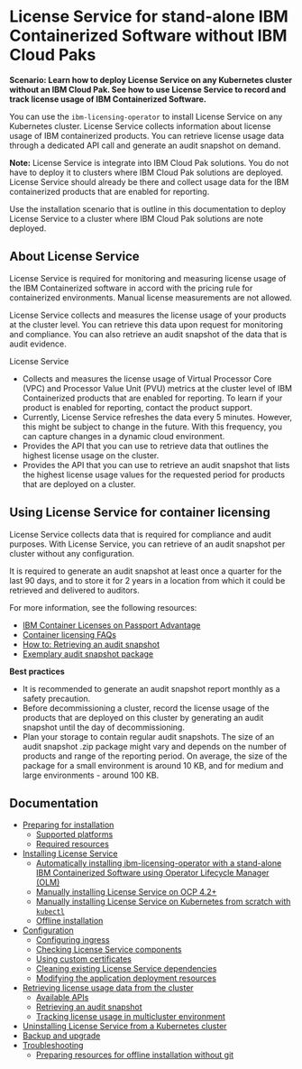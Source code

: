 
# License Service for stand-alone IBM Containerized Software without IBM Cloud Paks

<b>Scenario: Learn how to deploy License Service on any Kubernetes cluster without an IBM Cloud Pak. See how to use License Service to record and track license usage of IBM Containerized Software.</b>

You can use the `ibm-licensing-operator` to install License Service on any Kubernetes cluster. License Service collects information about license usage of IBM containerized products. You can retrieve license usage data through a dedicated API call and generate an audit snapshot on demand.

**Note:** License Service is integrate into IBM Cloud Pak solutions. You do not have to deploy it to clusters where IBM Cloud Pak solutions are deployed. License Service should already be there and collect usage data for the IBM containerized products that are enabled for reporting.

Use the installation scenario that is outline in this documentation to deploy License Service to a cluster where IBM Cloud Pak solutions are note deployed.

## About License Service

License Service is required for monitoring and measuring license usage of the IBM Containerized software in accord with the pricing rule for containerized environments. Manual license measurements are not allowed.

License Service collects and measures the license usage of your products at the cluster level. You can retrieve this data upon request for monitoring and compliance. You can also retrieve an audit snapshot of the data that is audit evidence.

License Service

- Collects and measures the license usage of Virtual Processor Core (VPC) and Processor Value Unit (PVU) metrics at the cluster level of IBM Containerized products that are enabled for reporting. To learn if your product is enabled for reporting, contact the product support.
- Currently, License Service refreshes the data every 5 minutes. However, this might be subject to change in the future. With this frequency, you can capture changes in a dynamic cloud environment.
- Provides the API that you can use to retrieve data that outlines the highest license usage on the cluster.
- Provides the API that you can use to retrieve an audit snapshot that lists the highest license usage values for the requested period for products that are deployed on a cluster.

## Using License Service for container licensing

License Service collects data that is required for compliance and audit purposes. With License Service, you can retrieve of an audit snapshot per cluster without any configuration.

It is required to generate an audit snapshot at least once a quarter for the last 90 days, and to store it for 2 years in a location from which it could be retrieved and delivered to auditors.

For more information, see the following resources: 

- [IBM Container Licenses on Passport Advantage](https://www.ibm.com/software/passportadvantage/containerlicenses.html)
- [Container licensing FAQs](https://www.ibm.com/software/passportadvantage/containerfaqov.html)
- [How to: Retrieving an audit snapshot](https://www.ibm.com/support/knowledgecenter/SSHKN6/license-service/1.x.x/APIs.html#auditSnapshot)
- [Exemplary audit snapshot package](?)

<b>Best practices</b>

- It is recommended to generate an audit snapshot report monthly as a safety precaution.
- Before decommissioning a cluster, record the license usage of the products that are deployed on this cluster by generating an audit snapshot until the day of decommissioning.
- Plan your storage to contain regular audit snapshots. The size of an audit snapshot .zip package might vary and depends on the number of products and range of the reporting period. On average, the size of the package for a small environment is around 10 KB, and for medium and large environments - around 100 KB.

## Documentation

- [Preparing for installation](Content/Preparing_for_installation.md)
  - [Supported platforms](Content/Preparing_for_installation.md#supported-platforms)
  - [Required resources](Content/Preparing_for_installation.md#required-resources)
- [Installing License Service](Content/Installation_scenarios.md)
  - [Automatically installing ibm-licensing-operator with a stand-alone IBM Containerized Software using Operator Lifecycle Manager (OLM)](Content/Automatic_installation.md)
  - [Manually installing License Service on OCP 4.2+](Content/Install_on_OCP.md)
  - [Manually installing License Service on Kubernetes from scratch with `kubectl`](Content/Install_from_scratch.md)
  - [Offline installation](Content/Install_offline.md)
- [Configuration](Content/Configuration.md)
  - [Configuring ingress](Content/Configuration.md#configuring-ingress)
  - [Checking License Service components](Content/Configuration.md#checking-license-service-components)
  - [Using custom certificates](Content/Configuration.md#using-custom-certificates)
  - [Cleaning existing License Service dependencies](Content/Configuration.md#cleaning-existing-license-service-dependencies)
  - [Modifying the application deployment resources](Content/Configuration.md#modifying-the-application-deployment-resources)
- [Retrieving license usage data from the cluster](Content/Retrieving_data.md)
  - [Available APIs](Content/Retrieving_data.md#available-apis)
  - [Retrieving an audit snapshot](https://www.ibm.com/support/knowledgecenter/SSHKN6/license-service/1.x.x/APIs.html#auditSnapshot)
  - [Tracking license usage in multicluster environment](Content/Retrieving_data.md#tracking-license-usage-in-multicluster-environment)
- [Uninstalling License Service from a Kubernetes cluster](Content/Uninstalling.md)
- [Backup and upgrade](Content/Backup_and_upgrade.md)
- [Troubleshooting](Content/Troubleshooting.md)
  - [Preparing resources for offline installation without git](Content/Troubleshooting.md#prepareing-resources-for-offline-installation-without-git)
